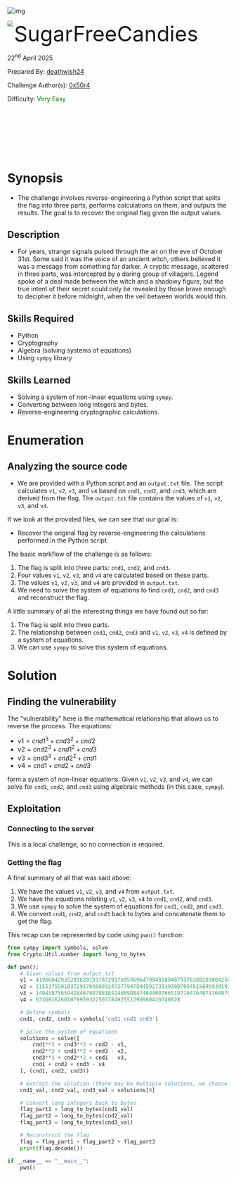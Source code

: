 ![img](https://i.imgur.com/Xw2DVAT.png)

<img src='https://i.imgur.com/heKOInX.png' style='zoom: 80%;' align=left /> <font size='10'>SugarFreeCandies</font>

22<sup>nd</sup> April 2025

Prepared By: [deathwish24](https://app.hackthebox.com/users/2024290)

Challenge Author(s): [0x50r4](https://app.hackthebox.com/users/1308105)

Difficulty: <font color='green'>Very Easy</font>

<br><br><br><br><br><br>

# Synopsis

- The challenge involves reverse-engineering a Python script that splits the flag into three parts, performs calculations on them, and outputs the results. The goal is to recover the original flag given the output values.

## Description

- For years, strange signals pulsed through the air on the eve of October 31st. Some said it was the voice of an ancient witch, others believed it was a message from something far darker. A cryptic message, scattered in three parts, was intercepted by a daring group of villagers. Legend spoke of a deal made between the witch and a shadowy figure, but the true intent of their secret could only be revealed by those brave enough to decipher it before midnight, when the veil between worlds would thin.

## Skills Required

- Python
- Cryptography
- Algebra (solving systems of equations)
- Using `sympy` library

## Skills Learned

- Solving a system of non-linear equations using `sympy`.
- Converting between long integers and bytes.
- Reverse-engineering cryptographic calculations.

# Enumeration

## Analyzing the source code

- We are provided with a Python script and an `output.txt` file. The script calculates `v1`, `v2`, `v3`, and `v4` based on `cnd1`, `cnd2`, and `cnd3`, which are derived from the flag. The `output.txt` file contains the values of `v1`, `v2`, `v3`, and `v4`.

If we look at the provided files, we can see that our goal is:

- Recover the original flag by reverse-engineering the calculations performed in the Python script.

The basic workflow of the challenge is as follows:

1.  The flag is split into three parts: `cnd1`, `cnd2`, and `cnd3`.
2.  Four values `v1`, `v2`, `v3`, and `v4` are calculated based on these parts.
3.  The values `v1`, `v2`, `v3`, and `v4` are provided in `output.txt`.
4.  We need to solve the system of equations to find `cnd1`, `cnd2`, and `cnd3` and reconstruct the flag.

A little summary of all the interesting things we have found out so far:

1.  The flag is split into three parts.
2.  The relationship between `cnd1`, `cnd2`, `cnd3` and `v1`, `v2`, `v3`, `v4` is defined by a system of equations.
3.  We can use `sympy` to solve this system of equations.

# Solution

## Finding the vulnerability

The "vulnerability" here is the mathematical relationship that allows us to reverse the process. The equations:

- $v1 = cnd1^3 + cnd3^2 + cnd2$
- $v2 = cnd2^3 + cnd1^2 + cnd3$
- $v3 = cnd3^3 + cnd2^2 + cnd1$
- $v4 = cnd1 + cnd2 + cnd3$

form a system of non-linear equations. Given `v1`, `v2`, `v3`, and `v4`, we can solve for `cnd1`, `cnd2`, and `cnd3` using algebraic methods (in this case, `sympy`).

## Exploitation

### Connecting to the server

This is a local challenge, so no connection is required.

### Getting the flag

A final summary of all that was said above:

1.  We have the values `v1`, `v2`, `v3`, and `v4` from `output.txt`.
2.  We have the equations relating `v1`, `v2`, `v3`, `v4` to `cnd1`, `cnd2`, and `cnd3`.
3.  We use `sympy` to solve the system of equations for `cnd1`, `cnd2`, and `cnd3`.
4.  We convert `cnd1`, `cnd2`, and `cnd3` back to bytes and concatenate them to get the flag.

This recap can be represented by code using `pwn()` function:

```python
from sympy import symbols, solve
from Crypto.Util.number import long_to_bytes

def pwn():
    # Given values from output.txt
    v1 = 4196604293528562019178729176959696479940189487937638820300425092623669070870963842968690664766177268414970591786532318240478088400508536
    v2 = 11553755018372917030893247277947844502733193007054515695939193023629350385471097895533448484666684220755712537476486600303519342608532236
    v3 = 14943875659428467087081841480998474044007665197104764079769879270204055794811591927815227928936527971132575961879124968229204795457570030
    v4 = 6336816260107995932250378492551290960420748628

    # Define symbols
    cnd1, cnd2, cnd3 = symbols('cnd1 cnd2 cnd3')

    # Solve the system of equations
    solutions = solve([
        cnd1**3 + cnd3**2 + cnd2 - v1,
        cnd2**3 + cnd1**2 + cnd3 - v2,
        cnd3**3 + cnd2**2 + cnd1 - v3,
        cnd1 + cnd2 + cnd3 - v4
    ], (cnd1, cnd2, cnd3))

    # Extract the solution (there may be multiple solutions, we choose one)
    cnd1_val, cnd2_val, cnd3_val = solutions[0]

    # Convert long integers back to bytes
    flag_part1 = long_to_bytes(cnd1_val)
    flag_part2 = long_to_bytes(cnd2_val)
    flag_part3 = long_to_bytes(cnd3_val)

    # Reconstruct the flag
    flag = flag_part1 + flag_part2 + flag_part3
    print(flag.decode())

if __name__ == "__main__":
    pwn()
```
